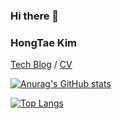 ### Hi there 👋
### HongTae Kim


[Tech Blog](https://mong-tae.tistory.com) / 
[CV](https://wind-mule-733.notion.site/HONGTAE-KIM-fc8ac07745104e928d9c5a43d5eadf36)





[![Anurag's GitHub stats](https://github-readme-stats.vercel.app/api?username=HoongTae)](https://github.com/HoongTae/github-readme-stats)

[![Top Langs](https://github-readme-stats.vercel.app/api/top-langs/?username=HoongTae)](https://github.com/HoongTae/github-readme-stats)



<!--
**MongTae/MongTae** is a ✨ _special_ ✨ repository because its `README.md` (this file) appears on your GitHub profile.

Here are some ideas to get you started:

- 🔭 I’m currently working on ...
- 🌱 I’m currently learning ...
- 👯 I’m looking to collaborate on ...
- 🤔 I’m looking for help with ...
- 💬 Ask me about ...
- 📫 How to reach me: ...
- 😄 Pronouns: ...
- ⚡ Fun fact: ...
-->
